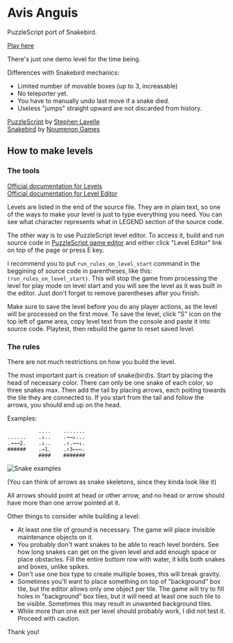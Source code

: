# Avis Anguis
PuzzleScript port of Snakebird.

[Play here](http://terzalo.com/avis-anguis/ "Play Avis Anguis")

There's just one demo level for the time being.

Differences with Snakebird mechanics:

- Limited number of movable boxes (up to 3, increasable)
- No teleporter yet.
- You have to manually undo last move if a snake died.
- Useless "jumps" straight upward are not discarded from history.

[PuzzleScript](http://www.puzzlescript.net/ "Official website") by [Stephen Lavelle](http://www.increpare.com/ "www.increpare.com")  
[Snakebird](http://snakebird.noumenongames.com/ "Official website") by [Noumenon Games](http://noumenongames.com/ "Official website")

## How to make levels

### The tools

[Official documentation for Levels](http://www.puzzlescript.net/Documentation/levels.html)  
[Official documentation for Level Editor](http://www.puzzlescript.net/Documentation/leveleditor.html)

Levels are listed in the end of the source file. They are in plain text, so one of the ways to make your level is just to type everything you need. You can see what character represents what in LEGEND section of the source code.

The other way is to use PuzzleScript level editor. To access it, build and run source code in [PuzzleScript game editor](http://www.puzzlescript.net/editor.html) and either click "Level Editor" link on top of the page or press E key.

I recommend you to put `run_rules_on_level_start` command in the beggining of source code in parentheses, like this: `(run_rules_on_level_start)`. This will stop the game from processing the level for play mode on level start and you will see the level as it was built in the editor. Just don't forget to remove parentheses after you finish.

Make sure to save the level before you do any player actions, as the level will be processed on the first move. To save the level, click "S" icon on the top left of game area, copy level text from the console and paste it into source code. Playtest, then rebuild the game to reset saved level.

### The rules

There are not much restrictions on how you build the level.

The most important part is creation of snake(bird)s. Start by placing the head of necessary color. There can only be one snake of each color, so three snakes max. Then add the tail by placing arrows, each poiting towards the tile they are connected to. If you start from the tail and follow the arrows, you should end up on the head.

Examples:

              ....    .......
    ......    .↓..    .→→↓...
    .→→→2.    .↓..    .↑.→→↓.
    ######    .→1.    .↑3←←←.
              ####    #######
              
![Snake examples](http://i.imgur.com/C3xPOAR.png)

(You can think of arrows as snake skeletons, since they kinda look like it)

All arrows should point at head or other arrow, and no head or arrow should have more than one arrow pointed at it.

Other things to consider while building a level:

- At least one tile of ground is necessary. The game will place invisible maintenance objects on it.
- You probably don't want snakes to be able to reach level borders. See how long snakes can get on the given level and add enough space or place obstacles. Fill the entire bottom row with water, it kills both snakes and boxes, unlike spikes.
- Don't use one box type to create multiple boxes, this will break gravity.
- Sometimes you'll want to place something on top of "background" box tile, but the editor allows only one object per tile. The game will try to fill holes in "background" box tiles, but it will need at least one such tile to be visible. Sometimes this may result in unwanted background tiles.
- While more than one exit per level should probably work, I did not test it. Proceed with caution.

Thank you!
